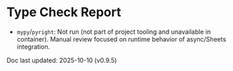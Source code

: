 # Type Check Report

- `mypy`/`pyright`: Not run (not part of project tooling and unavailable in container). Manual review focused on runtime behavior of async/Sheets integration.

Doc last updated: 2025-10-10 (v0.9.5)

